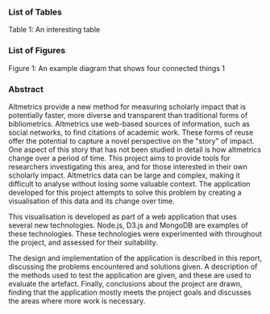 ### List of Tables

Table 1: An interesting table


### List of Figures

<!-- Adjust page numbers as necessary -->
Figure 1: An example diagram that shows four connected things		1

### Abstract

Altmetrics provide a new method for measuring scholarly impact that is potentially faster, more diverse and transparent than traditional forms of bibliometrics. Altmetrics use web-based sources of information, such as social networks, to find citations of academic work. These forms of reuse offer the potential to capture a novel perspective on the "story" of impact. One aspect of this story that has not been studied in detail is how altmetrics change over a period of time. This project aims to provide tools for researchers investigating this area, and for those interested in their own scholarly impact. Altmetrics data can be large and complex, making it difficult to analyse without losing some valuable context. The application developed for this project attempts to solve this problem by creating a visualisation of this data and its change over time.

This visualisation is developed as part of a web application that uses several new technologies. Node.js, D3.js and MongoDB are examples of these technologies. These technologies were experimented with throughout the project, and assessed for their suitability.

The design and implementation of the application is described in this report, discussing the problems encountered and solutions given. A description of the methods used to test the application are given, and these are used to evaluate the artefact. Finally, conclusions about the project are drawn, finding that the application mostly meets the project goals and discusses the areas where more work is necessary.

